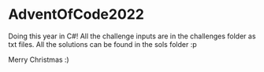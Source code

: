 # AdventOfCode2022
Doing this year in C#!
All the challenge inputs are in the challenges folder as txt files.
All the solutions can be found in the sols folder :p

Merry Christmas :)
